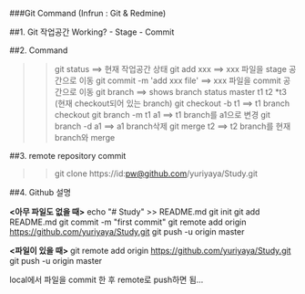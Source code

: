 ###Git Command
(Infrun : Git & Redmine)

##1. Git 작업공간
	Working? - Stage - Commit

##2. Command
>>git status			==> 현재 작업공간 상태
>>git add xxx			==> xxx 파일을 stage 공간으로 이동
>>git commit -m 'add xxx file' ==> xxx 파일을 commit 공간으로 이동
>>git branch			==> shows branch status
	master
	t1
	t2
	*t3		(현재 checkout되어 있는 branch)
>>git checkout -b t1	==> t1 branch checkout
>>git branch -m t1 a1	==> t1 branch를 a1으로 변경
>>git branch -d a1 		==> a1 branch삭제
>>git merge t2			==> t2 branch를 현재 branch와 merge

##3. remote repository commit
>>git clone https://id:pw@github.com/yuriyaya/Study.git

##4. Github 설명

**<아무 파일도 없을 때>**
echo "# Study" >> README.md
git init
git add README.md
git commit -m "first commit"
git remote add origin https://github.com/yuriyaya/Study.git
git push -u origin master

**<파일이 있을 때>**
git remote add origin https://github.com/yuriyaya/Study.git
git push -u origin master

local에서 파일을 commit 한 후 remote로 push하면 됨...